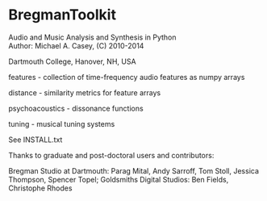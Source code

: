 BregmanToolkit
==============

Audio and Music Analysis and Synthesis in Python<br />
Author: Michael A. Casey, (C) 2010-2014

Dartmouth College, Hanover, NH, USA

 features - collection of time-frequency audio features as numpy arrays
 
 distance - similarity metrics for feature arrays
 
 psychoacoustics - dissonance functions
 
 tuning - musical tuning systems


See INSTALL.txt

Thanks to graduate and post-doctoral users and contributors:

Bregman Studio at Dartmouth: Parag Mital,
Andy Sarroff, Tom Stoll, Jessica Thompson, Spencer Topel; Goldsmiths Digital Studios: Ben Fields, Christophe Rhodes

